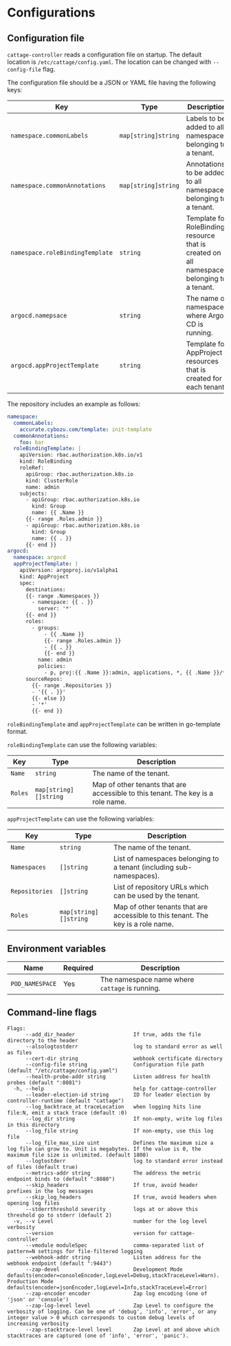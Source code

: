 # Configurations

## Configuration file

`cattage-controller` reads a configuration file on startup. The default location is `/etc/cattage/config.yaml`.
The location can be changed with `--config-file` flag.

The configuration file should be a JSON or YAML file having the following keys:

| Key                             | Type                | Description                                                                                |
|---------------------------------|---------------------|--------------------------------------------------------------------------------------------|
| `namespace.commonLabels`        | `map[string]string` | Labels to be added to all namespaces belonging to a tenant.                                |
| `namespace.commonAnnotations`   | `map[string]string` | Annotations to be added to all namespaces belonging to a tenant.                           |
| `namespace.roleBindingTemplate` | `string`            | Template for RoleBinding resource that is created on all namespaces belonging to a tenant. |
| `argocd.namepsace`              | `string`            | The name of namespace where Argo CD is running.                                            |
| `argocd.appProjectTemplate`     | `string`            | Template for AppProject resources that is created for each tenant.                         |

The repository includes an example as follows:

```yaml
namespace:
  commonLabels:
    accurate.cybozu.com/template: init-template
  commonAnnotations:
    foo: bar
  roleBindingTemplate: |
    apiVersion: rbac.authorization.k8s.io/v1
    kind: RoleBinding
    roleRef:
      apiGroup: rbac.authorization.k8s.io
      kind: ClusterRole
      name: admin
    subjects:
      - apiGroup: rbac.authorization.k8s.io
        kind: Group
        name: {{ .Name }}
      {{- range .Roles.admin }}
      - apiGroup: rbac.authorization.k8s.io
        kind: Group
        name: {{ . }}
      {{- end }}
argocd:
  namespace: argocd
  appProjectTemplate: |
    apiVersion: argoproj.io/v1alpha1
    kind: AppProject
    spec:
      destinations:
      {{- range .Namespaces }}
        - namespace: {{ . }}
          server: '*'
      {{- end }}
      roles:
        - groups:
            - {{ .Name }}
            {{- range .Roles.admin }}
            - {{ . }}
            {{- end }}
          name: admin
          policies:
            - p, proj:{{ .Name }}:admin, applications, *, {{ .Name }}/*, allow
      sourceRepos:
        {{- range .Repositories }}
        - '{{ . }}'
        {{- else }}
        - '*'
        {{- end }}
```

`roleBindingTemplate` and `appProjectTemplate` can be written in go-template format.

`roleBindingTemplate` can use the following variables:

| Key     | Type                  | Description                                                                      |
|---------|-----------------------|----------------------------------------------------------------------------------|
| `Name`  | `string`              | The name of the tenant.                                                          |
| `Roles` | `map[string][]string` | Map of other tenants that are accessible to this tenant. The key is a role name. |

`appProjectTemplate` can use the following variables:

| Key            | Type                  | Description                                                                      |
|----------------|-----------------------|----------------------------------------------------------------------------------|
| `Name`         | `string`              | The name of the tenant.                                                          |
| `Namespaces`   | `[]string`            | List of namespaces belonging to a tenant (including sub-namespaces).             |
| `Repositories` | `[]string`            | List of repository URLs which can be used by the tenant.                         |
| `Roles`        | `map[string][]string` | Map of other tenants that are accessible to this tenant. The key is a role name. |

## Environment variables

| Name            | Required | Description                                    |
|-----------------|----------|------------------------------------------------|
| `POD_NAMESPACE` | Yes      | The namespace name where `cattage` is running. |

## Command-line flags

```
Flags:
      --add_dir_header                   If true, adds the file directory to the header
      --alsologtostderr                  log to standard error as well as files
      --cert-dir string                  webhook certificate directory
      --config-file string               Configuration file path (default "/etc/cattage/config.yaml")
      --health-probe-addr string         Listen address for health probes (default ":8081")
  -h, --help                             help for cattage-controller
      --leader-election-id string        ID for leader election by controller-runtime (default "cattage")
      --log_backtrace_at traceLocation   when logging hits line file:N, emit a stack trace (default :0)
      --log_dir string                   If non-empty, write log files in this directory
      --log_file string                  If non-empty, use this log file
      --log_file_max_size uint           Defines the maximum size a log file can grow to. Unit is megabytes. If the value is 0, the maximum file size is unlimited. (default 1800)
      --logtostderr                      log to standard error instead of files (default true)
      --metrics-addr string              The address the metric endpoint binds to (default ":8080")
      --skip_headers                     If true, avoid header prefixes in the log messages
      --skip_log_headers                 If true, avoid headers when opening log files
      --stderrthreshold severity         logs at or above this threshold go to stderr (default 2)
  -v, --v Level                          number for the log level verbosity
      --version                          version for cattage-controller
      --vmodule moduleSpec               comma-separated list of pattern=N settings for file-filtered logging
      --webhook-addr string              Listen address for the webhook endpoint (default ":9443")
      --zap-devel                        Development Mode defaults(encoder=consoleEncoder,logLevel=Debug,stackTraceLevel=Warn). Production Mode defaults(encoder=jsonEncoder,logLevel=Info,stackTraceLevel=Error)
      --zap-encoder encoder              Zap log encoding (one of 'json' or 'console')
      --zap-log-level level              Zap Level to configure the verbosity of logging. Can be one of 'debug', 'info', 'error', or any integer value > 0 which corresponds to custom debug levels of increasing verbosity
      --zap-stacktrace-level level       Zap Level at and above which stacktraces are captured (one of 'info', 'error', 'panic').
```
